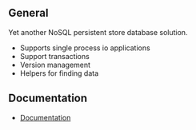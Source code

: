 ## General

Yet another NoSQL persistent store database solution.

* Supports single process io applications
* Support transactions
* Version management
* Helpers for finding data

## Documentation

* [Documentation](https://github.com/tekartik/sembast.dart/blob/master/sembast/README.md)
